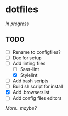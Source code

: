 # dotfiles

_In progress_

## TODO

- [ ] Rename to configfiles?
- [ ] Doc for setup
- [ ] Add linting files
    - [ ] Sass-lint
    - [x] Stylelint
- [ ] Add bash scripts
- [ ] Build sh script for install
- [x] Add .browserslist
- [ ] Add config files editors

_More.. maybe?_
